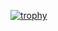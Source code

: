 [![trophy](https://github-profile-trophy.vercel.app/?username=LilaQ)](https://github.com/ryo-ma/github-profile-trophy)
